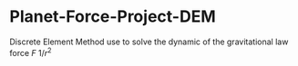 # Planet-Force-Project-DEM
Discrete Element Method use to solve the dynamic of the gravitational law force $F~1/r^2$
